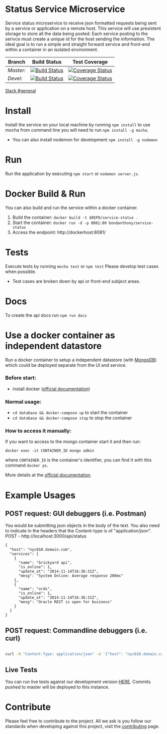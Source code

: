 # Status Service Microservice
Service status microservice to receive json formatted requests being sent by a service or application on a remote host. This service will use presistent storage to store all the data being posted. Each service posting to the serivce must create a unique id for the host sending the information. The ideal goal is to run a simple and straight forward service and front-end within a container in an isolated environment.

|Branch|Build Status|Test Coverage|
|---|---|---|
|*Master:*|[![Build Status](https://travis-ci.org/BondAnthony/status-service.svg?branch=master)](https://travis-ci.org/BondAnthony/status-service)|[![Coverage Status](https://coveralls.io/repos/github/BondAnthony/status-service/badge.svg?branch=master)](https://coveralls.io/github/BondAnthony/status-service?branch=master)|
|*Devel:*|[![Build Status](https://travis-ci.org/BondAnthony/status-service.svg?branch=devel)](https://travis-ci.org/BondAnthony/status-service)| [![Coverage Status](https://coveralls.io/repos/github/BondAnthony/status-service/badge.svg?branch=devel)](https://coveralls.io/github/BondAnthony/status-service?branch=devel)|

[Slack #general](http://slack-invite.cfapps.io)

# Install
Install the service on your local machine by running ```npm install``` to use mocha from command line you will need to run ```npm install -g mocha```.
- You can also install nodemon for development ```npm install -g nodemon```

# Run
Run the application by executing ```npm start``` or ```nodemon server.js```.

# Docker Build & Run
You can also build and run the service within a docker container.

1. Build the container: `docker build -t $REPO/service-status .`
2. Start the container: `docker run -d -p 8081:80 bondanthony/service-status`
3. Access the endpoint: http://dockerhost:8081/

# Tests
Execute tests by running ```mocha test``` or ```npm test```
Please develop test cases when possible.
- Test cases are broken down by api or front-end subject areas.
# Docs
To create the api docs run ```npm run docs```

# Use a docker container as independent datastore

Run a docker container to setup a independent datastore (with [MongoDB](https://www.mongodb.com)) which could be deployed separate from the UI and service.

### Before start:

- install docker ([official documentation](https://docs.docker.com/engine/installation/))

### Normal usage:

- `cd database && docker-compose up` to start the container
- `cd database && docker-compose stop` to stop the container

### How to access it manually:

If you want to access to the mongo container start it and then run:

`docker exec -it CONTAINER_ID mongo admin`

where `CONTAINER_ID` is the container's identifier, you can find it with this command `docker ps`.

More details at the [official documentation](https://github.com/docker-library/docs/tree/master/mongo).

# Example Usages
## POST request: GUI debuggers (i.e. Postman)

You would be submitting json objects in the body of the text. You also need to indicate in the headers that the Content-type is of "application/json".
POST - http://localhost:3000/api/status
```
{
  "host": "nyc010.domain.com",
  "services": [
    {
      "name": "brickyard api",
      "is_online": 1,
      "update_at": "2014-11-14T16:36:31Z",
      "mesg": "System Online: Average response 200ms"
    },
    {
      "name": "ords",
      "is_online": 1,
      "update_at": "2014-11-14T16:36:31Z",
      "mesg": "Oracle REST is open for business"
    }
  ]
}
```

## POST request: Commandline debuggers (i.e. curl)

```bash

curl -H "Content-Type: application/json" -d '{"host": "nyc010.domain.com","services": [{"name": "brickyard api","is_online": 1,"update_at": "2014-11-14T16:36:31Z","mesg": "System Online: Average response 200ms"},{"name": "ords","is_online": 1,"update_at": "2014-11-14T16:36:31Z","mesg":"Oracle REST is open for business"}]}' http://localhost:3000/api/status

```

## Live Tests

You can run live tests against our development version [HERE](http://status-dev.cfapps.io/). Commits pushed to master will be deployed to this instance.

# Contribute
Please feel free to contribute to the project. All we ask is you follow our standards when developing against this project, visit the [contributing](CONTRIBUTING.md) page.

